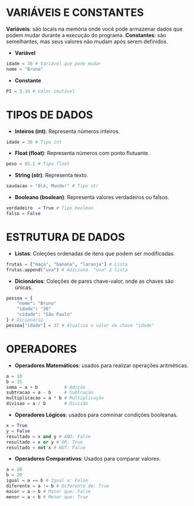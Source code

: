 # VARIÁVEIS E CONSTANTES
    
**Variáveis**: são locais na memória onde você pode armazenar dados que podem mudar durante a execução do programa.
**Constantes**: são semelhantes, mas seus valores não mudam após serem definidos.

- **Variável**
```python
idade = 36 # Variável que pode mudar
nome = "Bruno"
```

- **Constante**
```python
PI = 3.14 # Valor imutável
```

# TIPOS DE DADOS

- **Inteiros (int)**: Representa  números inteiros.
```python
idade = 36 # Tipo int
```

- **Float (float)**: Representa números com ponto flutuante.
```python
peso = 85.1 # Tipo float
```

- **String (str)**: Representa texto.
```python
saudacao = "Olá, Mundo!" # Tipo str
```

- **Booleano (boolean)**: Representa valores verdadeiros ou falsos.
```python
verdadeiro  = True # Tipo boolean
falso = False
```
# ESTRUTURA DE DADOS

- **Listas**: Coleções ordenadas de itens que podem ser modificadas.

```python
frutas = ["maça", "banana", "laranja"] # Lista
frutas.append("uva") # Adiciona  "uva" à lista
```
- **Dicionários**: Coleções de pares chave-valor, onde as chaves são únicas.

```python
pessoa = {
    "nome": "Bruno"
    "idade": "36"
    "cidade": "São Paulo"
} # Dicionário
pessoa["idade"] = 37 # Atualiza o valor da chave "idade"
```

# OPERADORES

- **Operadores Matemáticos**: usados para realizar operações aritméticas.
```python
a = 10
b = 15
soma = a + b          # Adição
subtracao = a - b     # Subtração
multiplicacao = a * b # Multiplicação
divisao = a / b       # Divisão
``` 

- **Operadores Lógicos**: usados para comninar condições booleanas.
```python
x = True
y = False
resultado = x and y # AND: False
resultado = x or y # OR: True
resultado = not x # NOT: False
```

- **Operadores Comparativos**: Usados para comparar valores.
``` python
a = 10
b = 20
igual = a == b # Igual a: False
diferente = a != b # Diferente de: True
maior = a > b # Maior que: False
menor = a < b # Menor que: True
```

